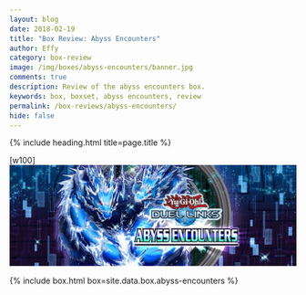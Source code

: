 ```yaml
---
layout: blog
date: 2018-02-19
title: "Box Review: Abyss Encounters"
author: Effy
category: box-review
image: /img/boxes/abyss-encounters/banner.jpg
comments: true
description: Review of the abyss encounters box.
keywords: box, boxset, abyss encounters, review
permalink: /box-reviews/abyss-encounters/
hide: false
---
```


{% include heading.html title=page.title %}

[w100]
![](/img/boxes/abyss-encounters/banner.jpg)

{% include box.html box=site.data.box.abyss-encounters %}

<!--
### Video Review by Dkayed

{% include youtube-video.html url='https://www.youtube.com/watch?v=tEFpdXv4PD4' %}

### Affected Deck Types
This box affects or creates the following deck types

{% include deck-type-list.html deck-types='dark-worlds;lightsworn;volcanics;cloudians;six-samurais;ninjas;jurracs;gem-knights' %} -->
